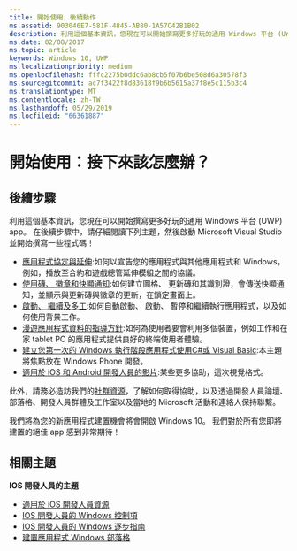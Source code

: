 ```yaml
---
title: 開始使用，後續動作
ms.assetid: 903046E7-581F-4845-AB80-1A57C42B1B02
description: 利用這個基本資訊，您現在可以開始撰寫更多好玩的通用 Windows 平台 (UWP) app。
ms.date: 02/08/2017
ms.topic: article
keywords: Windows 10, UWP
ms.localizationpriority: medium
ms.openlocfilehash: fffc2275b0ddc6ab8cb5f07b6be508d6a30578f3
ms.sourcegitcommit: ac7f3422f8d83618f9b6b5615a37f8e5c115b3c4
ms.translationtype: MT
ms.contentlocale: zh-TW
ms.lasthandoff: 05/29/2019
ms.locfileid: "66361887"
---
```

# <a name="getting-started-what-next"></a>開始使用：接下來該怎麼辦？


## <a name="next-steps"></a>後續步驟

利用這個基本資訊，您現在可以開始撰寫更多好玩的通用 Windows 平台 (UWP) app。 在後續步驟中，請仔細閱讀下列主題，然後啟動 Microsoft Visual Studio 並開始撰寫一些程式碼！

-   [應用程式協定與延伸](https://docs.microsoft.com/previous-versions/windows/apps/hh464906(v=win.10)):如何以宣告您的應用程式與其他應用程式和 Windows，例如，播放至合約和遊戲總管延伸模組之間的協議。
-   [使用磚、 徽章和快顯通知](https://docs.microsoft.com/previous-versions/windows/apps/hh868259(v=win.10)):如何建立圖格、 更新磚和其識別證，會傳送快顯通知，並顯示與更新磚與徽章的更新，在鎖定畫面上。
-   [啟動、 繼續及多工](https://docs.microsoft.com/previous-versions/windows/apps/hh770837(v=win.10)):如何自動啟動、 啟動、 暫停和繼續執行應用程式，以及如何使用背景工作。
-   [漫遊應用程式資料的指導方針](https://docs.microsoft.com/windows/uwp/design/app-settings/store-and-retrieve-app-data):如何為使用者要會利用多個裝置，例如工作和在家 tablet PC 的應用程式提供良好的終端使用者體驗。
-   [建立您第一次的 Windows 執行階段應用程式使用C#或 Visual Basic](https://go.microsoft.com/fwlink/p/?LinkID=394138):本主題將焦點放在 Windows Phone 開發。
-   [適用於 iOS 和 Android 開發人員的影片](https://docs.microsoft.com/previous-versions/windows/apps/dn393982(v=win.10)):某些更多協助，這次視覺格式。

此外，請務必造訪我們的[社群資源](https://developer.microsoft.com/en-us/windows/support)，了解如何取得協助，以及透過開發人員論壇、部落格、開發人員群體及工作室以及當地的 Microsoft 活動和連絡人保持聯繫。

我們將為您的新應用程式建置機會將會開啟 Windows 10。 我們對於所有您即將建置的絕佳 app 感到非常期待！

## <a name="related-topics"></a>相關主題

**IOS 開發人員的主題**
* [適用於 iOS 開發人員資源](https://docs.microsoft.com/previous-versions/windows/apps/jj945493(v=win.10))
* [IOS 開發人員的 Windows 控制項](https://docs.microsoft.com/previous-versions/windows/apps/dn263255(v=win.10))
* [IOS 開發人員的 Windows 逐步指南](https://docs.microsoft.com/previous-versions/windows/apps/dn263256(v=win.10))
* [建置應用程式 Windows 部落格](https://blogs.windows.com/buildingapps/2016/01/27/visual-studio-walkthrough-for-ios-developers/)
